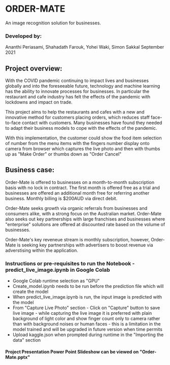 # ORDER-MATE

An image recognition solution for businesses.

### Developed by:
Ananthi Periasami, Shahadath Farouk, Yohei Waki, Simon Sakkal 
September 2021

## Project overview:

With the COVID pandemic continuing to impact lives and businesses globally and into the foreseeable future, technology and machine learning has the ability to innovate processes for businesses. In particular the restaurant and cafe industry has felt the effects of the pandemic with lockdowns and impact on trade.

This project aims to help the restaurants and cafes with a new and innovative method for customers placing orders, which reduces staff face-to-face contact with customers. Many businesses have found they needed to adapt their business models to cope with the effects of the pandemic. 

With this implementation, the customer could show the food item selection of number from the menu items with the fingers number display onto camera from browser which captures the live photo and then with thumbs up as "Make Order" or thumbs down as "Order Cancel" 

## Business case:

Order-Mate is offered to businesses on a month-to-month subscription basis with no lock in contract. The first month is offered free as a trial and businesses are offered an additional month free for referring another business. Monthly billing is $200AUD via direct debit.

Order-Mate seeks growth via organic referrals from businesses and consumers alike, with a strong focus on the Australian market. Order-Mate also seeks out key partnerships with large franchises and businesses where "enterprise" solutions are offered at discounted rate based on the volume of businesses.

Order-Mate's key reveneue stream is monthly subscription, however, Order-Mate is seeking key partnerships with advertisers to boost revenue via adverstising within the application.

### Instructions or pre-requisites to run the Notebook - predict_live_image.ipynb in Google Colab 

<ul>
  <li>Google Colab runtime selection as "GPU"</li>
  <li>Create_model.ipynb needs to be run before the prediction file which will create the model</li>
  <li>When predict_live_image.ipynb is run, the input image is predicted with the model</li>
  <li>From "Capture Live Photo" section - Click on "Capture" button to save live image - while capturing the live image it is preferred with plain background of light color and show finger count only to camera rather than with background noises or human faces - this is a limitation in the model trained and will be upgraded in future version when time permits</li>
  <li>Upload kaggle.json when prompted during runtime in the "Importing the data" section</li>
</ul>

#### Project Presentation Power Point Slideshow can be viewed on "Order-Mate.pptx"
